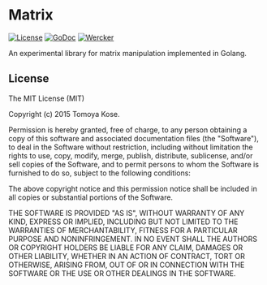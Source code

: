 # Matrix

[![License](https://img.shields.io/badge/license-MIT-yellowgreen.svg?style=flat-square)][license]
[![GoDoc](https://img.shields.io/badge/godoc-reference-blue.svg?style=flat-square)][godoc]
[![Wercker](http://img.shields.io/wercker/ci/554b6a10abdaa4a16100271a.svg?style=flat-square)][wercker]

[license]: http://opensource.org/licenses/MIT
[godoc]: http://godoc.org/github.com/mitsuse/matrix-go
[wercker]: https://app.wercker.com/project/bykey/82d4a7caa7a894a2efba5806a70c07c1

An experimental library for matrix manipulation implemented in Golang.


## License

The MIT License (MIT)

Copyright (c) 2015 Tomoya Kose.

Permission is hereby granted, free of charge, to any person obtaining a copy
of this software and associated documentation files (the "Software"), to deal
in the Software without restriction, including without limitation the rights
to use, copy, modify, merge, publish, distribute, sublicense, and/or sell
copies of the Software, and to permit persons to whom the Software is
furnished to do so, subject to the following conditions:

The above copyright notice and this permission notice shall be included in
all copies or substantial portions of the Software.

THE SOFTWARE IS PROVIDED "AS IS", WITHOUT WARRANTY OF ANY KIND, EXPRESS OR
IMPLIED, INCLUDING BUT NOT LIMITED TO THE WARRANTIES OF MERCHANTABILITY,
FITNESS FOR A PARTICULAR PURPOSE AND NONINFRINGEMENT. IN NO EVENT SHALL THE
AUTHORS OR COPYRIGHT HOLDERS BE LIABLE FOR ANY CLAIM, DAMAGES OR OTHER
LIABILITY, WHETHER IN AN ACTION OF CONTRACT, TORT OR OTHERWISE, ARISING FROM,
OUT OF OR IN CONNECTION WITH THE SOFTWARE OR THE USE OR OTHER DEALINGS IN
THE SOFTWARE.
